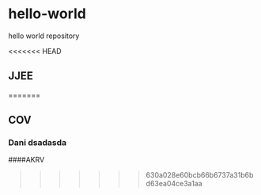 # hello-world
hello world repository

<<<<<<< HEAD
## JJEE
=======
## COV
  ### Dani dsadasda
####AKRV
>>>>>>> 630a028e60bcb66b6737a31b6bd63ea04ce3a1aa
